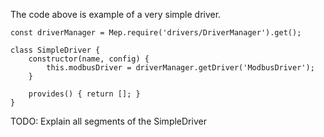 The code above is example of a very simple driver.
```
const driverManager = Mep.require('drivers/DriverManager').get();

class SimpleDriver {
    constructor(name, config) {
        this.modbusDriver = driverManager.getDriver('ModbusDriver');
    } 
    
    provides() { return []; }
}
```

TODO: Explain all segments of the SimpleDriver